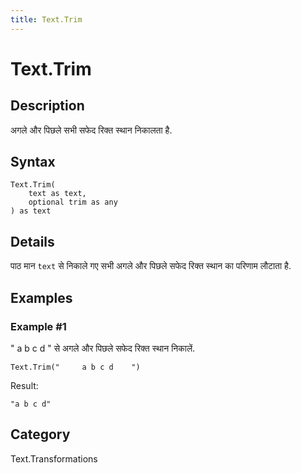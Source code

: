```yaml
---
title: Text.Trim
---
```


# Text.Trim


## Description

अगले और पिछले सभी सफेद रिक्त स्थान निकालता है.


## Syntax

```powerquery
Text.Trim(
    text as text,
    optional trim as any
) as text
```


## Details

पाठ मान <code>text</code> से निकाले गए सभी अगले और पिछले सफेद रिक्त स्थान का परिणाम लौटाता है.


## Examples

### Example #1 
&#34;     a b c d    &#34; से अगले और पिछले सफेद रिक्त स्थान निकालें.
```powerquery
Text.Trim("     a b c d    ")
```

Result: 
```powerquery
"a b c d"
```




## Category
Text.Transformations
